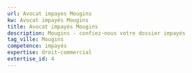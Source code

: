 ```yaml
---
url: Avocat impayes Mougins
kw: Avocat impayés Mougins
title: Avocat impayés Mougins
description: Mougins - confiez-nous votre dossier impayés
tag_ville: Mougins
competence: impayés
expertise: droit-commercial
extertise_id: 4
---
```

